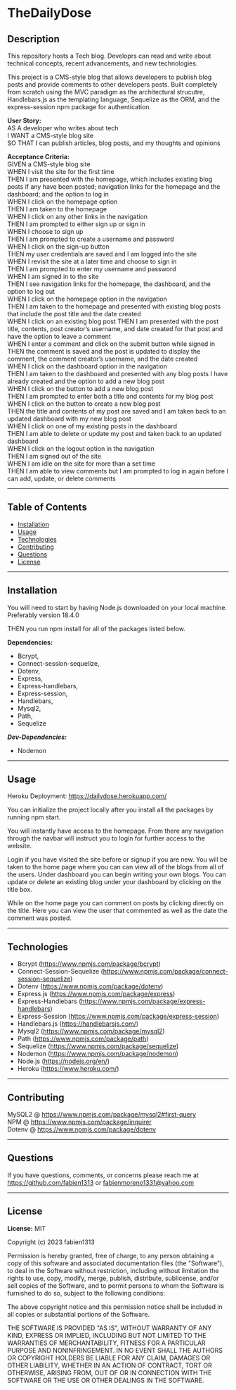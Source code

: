 # TheDailyDose

## Description
  This repository hosts a Tech blog. Developrs can read and write about technical concepts, recent advancements, and new technologies. 

  This project is a CMS-style blog that allows developers to publish blog posts and provide comments to other developers posts. Built completely from scratch using the MVC paradigm as the architectural strucutre, Handlebars.js as the templating language, Sequelize as the ORM, and the express-session npm package for authentication.

  

**User Story:**<br>
AS A developer who writes about tech  <br>
I WANT a CMS-style blog site <br>
SO THAT I can publish articles, blog posts, and my thoughts and opinions

**Acceptance Criteria:** <br>
GIVEN a CMS-style blog site <br>
WHEN I visit the site for the first time <br>
THEN I am presented with the homepage, which includes existing blog posts if any have been posted; navigation links for the homepage and the dashboard; and the option to log in <br>
WHEN I click on the homepage option <br>
THEN I am taken to the homepage <br>
WHEN I click on any other links in the navigation <br>
THEN I am prompted to either sign up or sign in <br>
WHEN I choose to sign up <br>
THEN I am prompted to create a username and password <br>
WHEN I click on the sign-up button <br>
THEN my user credentials are saved and I am logged into the site <br>
WHEN I revisit the site at a later time and choose to sign in <br>
THEN I am prompted to enter my username and password <br>
WHEN I am signed in to the site <br>
THEN I see navigation links for the homepage, the dashboard, and the option to log out <br>
WHEN I click on the homepage option in the navigation <br>
THEN I am taken to the homepage and presented with existing blog posts that include the post title and the date created <br>
WHEN I click on an existing blog post
THEN I am presented with the post title, contents, post creator’s username, and date created for that post and have the option to leave a comment <br>
WHEN I enter a comment and click on the submit button while signed in <br>
THEN the comment is saved and the post is updated to display the comment, the comment creator’s username, and the date created <br>
WHEN I click on the dashboard option in the navigation <br>
THEN I am taken to the dashboard and presented with any blog posts I have already created and the option to add a new blog post <br>
WHEN I click on the button to add a new blog post <br>
THEN I am prompted to enter both a title and contents for my blog post <br>
WHEN I click on the button to create a new blog post <br>
THEN the title and contents of my post are saved and I am taken back to an updated dashboard with my new blog post <br>
WHEN I click on one of my existing posts in the dashboard <br>
THEN I am able to delete or update my post and taken back to an updated dashboard <br>
WHEN I click on the logout option in the navigation <br>
THEN I am signed out of the site <br>
WHEN I am idle on the site for more than a set time <br>
THEN I am able to view comments but I am prompted to log in again before I can add, update, or delete comments


  <hr>

  ## Table of Contents
  - [Installation](#installation)
  - [Usage](#usage)
  - [Technologies](#technologies)
  - [Contributing](#contributing)
  - [Questions](#questions)
  - [License](#license)
  <hr>

  ## Installation
  You will need to start by having Node.js downloaded on your local machine. Preferably version 18.4.0

  THEN you run npm install for all of the packages listed below. <br>

 **Dependencies:**
  - Bcrypt,
  - Connect-session-sequelize,
  - Dotenv,
  - Express,
  - Express-handlebars,
  - Express-session,
  - Handlebars,
  - Mysql2,
  - Path,
  - Sequelize

  ***Dev-Dependencies:***
  - Nodemon


  <hr>

  ## Usage
  Heroku Deployment: https://dailydose.herokuapp.com/ 
  
  You can initialize the project locally after you install all the packages by running npm start.

  You will instantly have access to the homepage. From there any navigation through the navbar will instruct you to login for further access to the website.

  Login if you have visited the site before or signup if you are new. You will be taken to the home page where you can can view all of the blogs from all of the users. Under dashboard you can begin writing your own blogs. You can update or delete an existing blog under your dashboard by clicking on the title box.

  While on the home page you can comment on posts by clicking directly on the title. Here you can view the user that commented as well as the date the comment was posted.
  
  <hr>

  ## Technologies
 - Bcrypt (https://www.npmjs.com/package/bcrypt)
 - Connect-Session-Sequelize (https://www.npmjs.com/package/connect-session-sequelize)
 - Dotenv (https://www.npmjs.com/package/dotenv)
 - Express.js (https://www.npmjs.com/package/express)
 - Express-Handlebars (https://www.npmjs.com/package/express-handlebars)
 - Express-Session (https://www.npmjs.com/package/express-session)
 - Handlebars.js (https://handlebarsjs.com/)
 - Mysql2 (https://www.npmjs.com/package/mysql2)
 - Path (https://www.npmjs.com/package/path)
 - Sequelize (https://www.npmjs.com/package/sequelize)
 - Nodemon (https://www.npmjs.com/package/nodemon)
 - Node.js (https://nodejs.org/en/)
 - Heroku (https://www.heroku.com/)
 

 <hr>

 ## Contributing
MySQL2 @ https://www.npmjs.com/package/mysql2#first-query <br>
NPM @ https://www.npmjs.com/package/inquirer <br>
Dotenv @ https://www.npmjs.com/package/dotenv <br>



 <hr>

 ## Questions
 If you have questions, comments, or concerns please reach me at https://github.com/fabien1313
 or
 fabienmoreno1331@yahoo.com
<hr>

 ## License
 **License:** MIT

Copyright (c) 2023 fabien1313

Permission is hereby granted, free of charge, to any person obtaining a copy
of this software and associated documentation files (the "Software"), to deal
in the Software without restriction, including without limitation the rights
to use, copy, modify, merge, publish, distribute, sublicense, and/or sell
copies of the Software, and to permit persons to whom the Software is
furnished to do so, subject to the following conditions:

The above copyright notice and this permission notice shall be included in all
copies or substantial portions of the Software.

THE SOFTWARE IS PROVIDED "AS IS", WITHOUT WARRANTY OF ANY KIND, EXPRESS OR
IMPLIED, INCLUDING BUT NOT LIMITED TO THE WARRANTIES OF MERCHANTABILITY,
FITNESS FOR A PARTICULAR PURPOSE AND NONINFRINGEMENT. IN NO EVENT SHALL THE
AUTHORS OR COPYRIGHT HOLDERS BE LIABLE FOR ANY CLAIM, DAMAGES OR OTHER
LIABILITY, WHETHER IN AN ACTION OF CONTRACT, TORT OR OTHERWISE, ARISING FROM,
OUT OF OR IN CONNECTION WITH THE SOFTWARE OR THE USE OR OTHER DEALINGS IN THE
SOFTWARE.